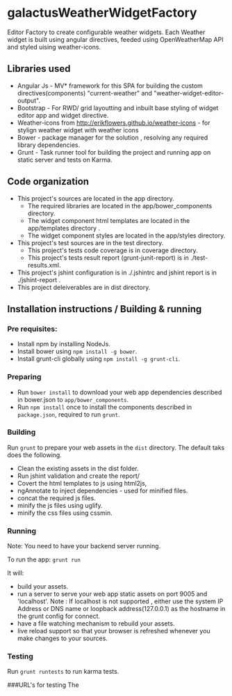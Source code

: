 # galactusWeatherWidgetFactory
Editor Factory to create configurable weather widgets. Each Weather widget is built using angular directives, feeded using OpenWeatherMap API and styled uising weather-icons.

## Libraries used
* Angular Js - MV* framework for this SPA for building the custom directives(components) "current-weather" and "weather-widget-editor-output".
* Bootstrap - For RWD/ grid layoutting and inbuilt base styling of widget editor app and widget directive.
* Weather-icons from http://erikflowers.github.io/weather-icons  - for stylign weather widget with weather icons
* Bower - package manager for the solution , resolving any required library dependencies.
* Grunt - Task runner tool for building the project and running app on static server and tests on Karma.

## Code organization
* This project's sources are located in the app directory.
  * The required libraries are located in the app/bower_components directory.
  * The widget component html templates are located in the app/templates directory .
  * The widget component styles are located in the app/styles directory.
* This project's test sources are in the test directory.
  * This project's tests code coverage is in coverage directory.
  * This project's tests result report (grunt-junit-report) is in ./test-results.xml.
* This project's jshint configuration is in ./.jshintrc and jshint report is in ./jshint-report .  
* This project deleiverables are in dist directory.

## Installation instructions / Building & running

### Pre requisites:
 * Install npm by installing NodeJs.
 * Install bower using  `npm install -g bower`.
 * Install grunt-cli globally using `npm install -g grunt-cli`.

### Preparing
 * Run `bower install` to download your web app dependencies described in bower.json to `app/bower_components`.
 * Run `npm install` once to install the components described in `package.json`, required to run `grunt`.
 
### Building

Run `grunt` to prepare your web assets in the `dist` directory.  The default taks does the following.
 * Clean the existing assets in the dist folder.
 * Run jshint validation  and create the report/
 * Covert the html templates to js using html2js,
 * ngAnnotate to inject dependencies - used for minified files.
 * concat the required js files. 
 * minify the js files using uglify.
 * minify the css files using cssmin.
 

### Running

Note: You need to have your backend server running.

To run the app:
`grunt run`

It will:

 * build your assets.
 * run a server to serve your web app static assets on port 9005 and 'localhost'. Note : If localhost is not supported , either use the system IP Address or DNS name or loopback address(127.0.0.1) as the hostname in the grunt config for connect.
 * have a file watching mechanism to rebuild your assets.
 * live reload support so that your browser is refreshed whenever you make changes to your sources.

### Testing

Run `grunt runtests` to run karma tests.

###URL's for testing
The
 
